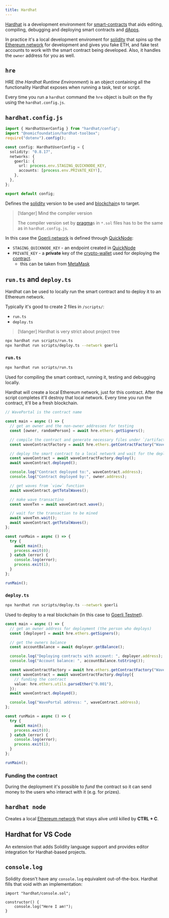 ```yaml
---
title: Hardhat
---
```


[Hardhat](https://hardhat.org/docs) is a development environment for [smart-contracts](/knowledge/web3/smart-contracts.md) that aids editing, compiling, debugging and deploying smart contracts and [dApps](/knowledge/web3/solidity/dapps.md).

In practice it's a local development enviroment for [solidity](/knowledge/web3/solidity/solidity.md) that spins up the [Ethereum network](/ethereum%20network) for development and gives you fake ETH, and fake test accounts to work with the smart contract being developed. Also, it handles the `owner` address for you as well.

## `hre`

HRE (the _Hardhat Runtime Environment_) is an object containing all the functionality Hardhat exposes when running a task, test or script.

Every time you run a `hardhat` command the `hre` object is built on the fly using the `hardhat.config.js`.

## `hardhat.config.js`

```ts
import { HardhatUserConfig } from "hardhat/config";
import "@nomicfoundation/hardhat-toolbox";
require("dotenv").config();

const config: HardhatUserConfig = {
  solidity: "0.8.17",
  networks: {
    goerli: {
      url: process.env.STAGING_QUICKNODE_KEY,
      accounts: [process.env.PRIVATE_KEY!],
    },
  },
};

export default config;
```

Defines the [solidity](/knowledge/web3/solidity/solidity.md) version to be used and [blockchain](/knowledge/web3/blockchain.md)s to target.

> [!danger] Mind the compiler version
>
> The compiler version set by [pragma](/knowledge/web3/solidity/pragma.md)s in `*.sol` files has to be the same as in `hardhat.config.js`.

In this case the [Goerli network](/knowledge/web3/ethereum/goerli.md) is defined through [QuickNode](/knowledge/web3/quicknode.md):

- `STAGING_QUICKNODE_KEY` - an endpoint created in [QuickNode](/knowledge/web3/quicknode.md)
- `PRIVATE_KEY` - a **private** key of the [crypto-wallet](/knowledge/web3/crypto-wallet.md) used for deploying the [contract](/knowledge/web3/smart-contracts.md).
  - this can be taken from [MetaMask](/metamask)

## `run.ts` and `deploy.ts`

Hardhat can be used to locally run the smart contract and to deploy it to an Ethereum network.

Typically it's good to create 2 files in `/scripts/`:

- `run.ts`
- `deploy.ts`

> [!danger] Hardhat is very strict about project tree

```sh
npx hardhat run scripts/run.ts
npx hardhat run scripts/deploy.ts --network goerli
```

### `run.ts`

```sh
npx hardhat run scripts/run.ts
```

Used for compiling the smart contract, running it, testing and debugging locally.

Hardhat will create a local Ethereum network, just for this contract. After the script completes it'll destroy that local network. Every time you run the contract, it'll be a fresh blockchain.

```ts
// WavePortal is the contract name

const main = async () => {
  // get an owner and the non-owner addresses for testing
  const [owner, randomPerson] = await hre.ethers.getSigners();

  // compile the contract and generate necessary files under `/artifacts` dir
  const waveContractFactory = await hre.ethers.getContractFactory("WavePortal");

  // deploy the smart contract to a local network and wait for the deployment to finish
  const waveContract = await waveContractFactory.deploy();
  await waveContract.deployed();

  console.log("Contract deployed to:", waveContract.address);
  console.log("Contract deployed by:", owner.address);

  // get waves from `view` function
  await waveContract.getTotalWaves();

  // make wave transactino
  const waveTxn = await waveContract.wave();

  // wait for the transaction to be mined
  await waveTxn.wait();
  await waveContract.getTotalWaves();
};

const runMain = async () => {
  try {
    await main();
    process.exit(0);
  } catch (error) {
    console.log(error);
    process.exit(1);
  }
};

runMain();
```

### `deploy.ts`

```sh
npx hardhat run scripts/deploy.ts --network goerli
```

Used to deploy to a real blockchain (in this case to [Goerli Testnet](/knowledge/web3/ethereum/goerli.md)).

```ts
const main = async () => {
  // get an owner address for deployment (the person who deploys)
  const [deployer] = await hre.ethers.getSigners();

  // get the owners balance
  const accountBalance = await deployer.getBalance();

  console.log("Deploying contracts with account: ", deployer.address);
  console.log("Account balance: ", accountBalance.toString());

  const waveContractFactory = await hre.ethers.getContractFactory("WavePortal");
  const waveContract = await waveContractFactory.deploy({
    // funding the contract
    value: hre.ethers.utils.parseEther("0.001"),
  });
  await waveContract.deployed();

  console.log("WavePortal address: ", waveContract.address);
};

const runMain = async () => {
  try {
    await main();
    process.exit(0);
  } catch (error) {
    console.log(error);
    process.exit(1);
  }
};

runMain();
```

### Funding the contract

During the deployment it's possible to _fund_ the contract so it can send money to the users who interact with it (e.g. for prizes).

## `hardhat node`

Creates a local [Ethereum network](/ethereum%20network) that stays alive until killed by **CTRL + C**.

## Hardhat for VS Code

An extension that adds Solidity language support and provides editor integration for Hardhat-based projects.

## `console.log`

Solidity doesn't have any `console.log` equivalent out-of-the-box. Hardhat fills that void with an implementation:

```solidity
import "hardhat/console.sol";

constructor() {
    console.log("Here I am!");
}
```
